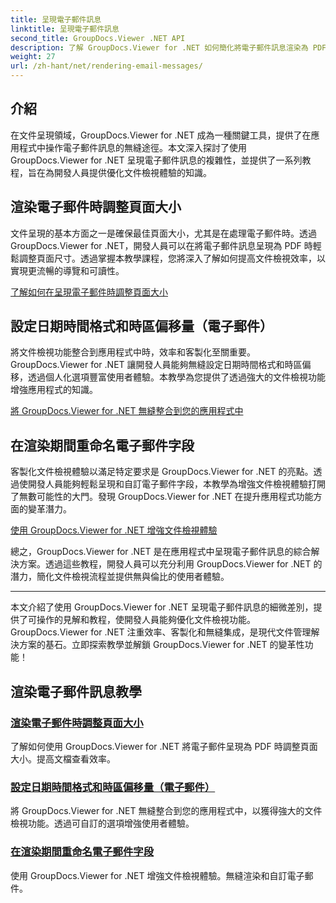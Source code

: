 ```yaml
---
title: 呈現電子郵件訊息
linktitle: 呈現電子郵件訊息
second_title: GroupDocs.Viewer .NET API
description: 了解 GroupDocs.Viewer for .NET 如何簡化將電子郵件訊息渲染為 PDF 的過程。了解如何有效調整頁面大小、設定日期時間格式以及重新命名欄位。
weight: 27
url: /zh-hant/net/rendering-email-messages/
---
```

## 介紹

在文件呈現領域，GroupDocs.Viewer for .NET 成為一種關鍵工具，提供了在應用程式中操作電子郵件訊息的無縫途徑。本文深入探討了使用 GroupDocs.Viewer for .NET 呈現電子郵件訊息的複雜性，並提供了一系列教程，旨在為開發人員提供優化文件檢視體驗的知識。

## 渲染電子郵件時調整頁面大小

文件呈現的基本方面之一是確保最佳頁面大小，尤其是在處理電子郵件時。透過 GroupDocs.Viewer for .NET，開發人員可以在將電子郵件訊息呈現為 PDF 時輕鬆調整頁面尺寸。透過掌握本教學課程，您將深入了解如何提高文件檢視效率，以實現更流暢的導覽和可讀性。

[了解如何在呈現電子郵件時調整頁面大小](./adjust-page-size-email/)

## 設定日期時間格式和時區偏移量（電子郵件）

將文件檢視功能整合到應用程式中時，效率和客製化至關重要。 GroupDocs.Viewer for .NET 讓開發人員能夠無縫設定日期時間格式和時區偏移，透過個人化選項豐富使用者體驗。本教學為您提供了透過強大的文件檢視功能增強應用程式的知識。

[將 GroupDocs.Viewer for .NET 無縫整合到您的應用程式中](./set-date-time-format-offset-email/)

## 在渲染期間重命名電子郵件字段

客製化文件檢視體驗以滿足特定要求是 GroupDocs.Viewer for .NET 的亮點。透過使開發人員能夠輕鬆呈現和自訂電子郵件字段，本教學為增強文件檢視體驗打開了無數可能性的大門。發現 GroupDocs.Viewer for .NET 在提升應用程式功能方面的變革潛力。

[使用 GroupDocs.Viewer for .NET 增強文件檢視體驗](./rename-email-fields/)

總之，GroupDocs.Viewer for .NET 是在應用程式中呈現電子郵件訊息的綜合解決方案。透過這些教程，開發人員可以充分利用 GroupDocs.Viewer for .NET 的潛力，簡化文件檢視流程並提供無與倫比的使用者體驗。

--- 

本文介紹了使用 GroupDocs.Viewer for .NET 呈現電子郵件訊息的細微差別，提供了可操作的見解和教程，使開發人員能夠優化文件檢視功能。 GroupDocs.Viewer for .NET 注重效率、客製化和無縫集成，是現代文件管理解決方案的基石。立即探索教學並解鎖 GroupDocs.Viewer for .NET 的變革性功能！
## 渲染電子郵件訊息教學
### [渲染電子郵件時調整頁面大小](./adjust-page-size-email/)
了解如何使用 GroupDocs.Viewer for .NET 將電子郵件呈現為 PDF 時調整頁面大小。提高文檔查看效率。
### [設定日期時間格式和時區偏移量（電子郵件）](./set-date-time-format-offset-email/)
將 GroupDocs.Viewer for .NET 無縫整合到您的應用程式中，以獲得強大的文件檢視功能。透過可自訂的選項增強使用者體驗。
### [在渲染期間重命名電子郵件字段](./rename-email-fields/)
使用 GroupDocs.Viewer for .NET 增強文件檢視體驗。無縫渲染和自訂電子郵件。